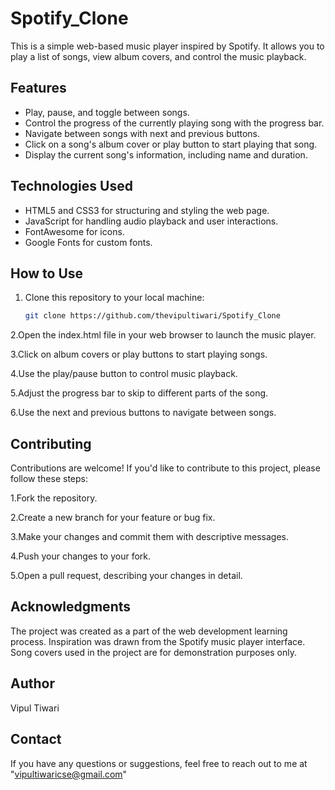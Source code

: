 # Spotify_Clone

This is a simple web-based music player inspired by Spotify. It allows you to play a list of songs, view album covers, and control the music playback.

## Features

- Play, pause, and toggle between songs.
- Control the progress of the currently playing song with the progress bar.
- Navigate between songs with next and previous buttons.
- Click on a song's album cover or play button to start playing that song.
- Display the current song's information, including name and duration.

## Technologies Used

- HTML5 and CSS3 for structuring and styling the web page.
- JavaScript for handling audio playback and user interactions.
- FontAwesome for icons.
- Google Fonts for custom fonts.

## How to Use

1. Clone this repository to your local machine:

   ```bash
   git clone https://github.com/thevipultiwari/Spotify_Clone

2.Open the index.html file in your web browser to launch the music player.

3.Click on album covers or play buttons to start playing songs.

4.Use the play/pause button to control music playback.

5.Adjust the progress bar to skip to different parts of the song.

6.Use the next and previous buttons to navigate between songs.

## Contributing
Contributions are welcome! If you'd like to contribute to this project, please follow these steps:

1.Fork the repository.

2.Create a new branch for your feature or bug fix.

3.Make your changes and commit them with descriptive messages.

4.Push your changes to your fork.

5.Open a pull request, describing your changes in detail.


## Acknowledgments
The project was created as a part of the web development learning process.
Inspiration was drawn from the Spotify music player interface.
Song covers used in the project are for demonstration purposes only.

## Author
Vipul Tiwari
  
## Contact
If you have any questions or suggestions, feel free to reach out to me at "vipultiwaricse@gmail.com"



